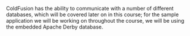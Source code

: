 ColdFusion has the ability to communicate with a number of different
databases, which will be covered later on in this course; for the sample
application we will be working on throughout the course, we will be
using the embedded Apache Derby database.
